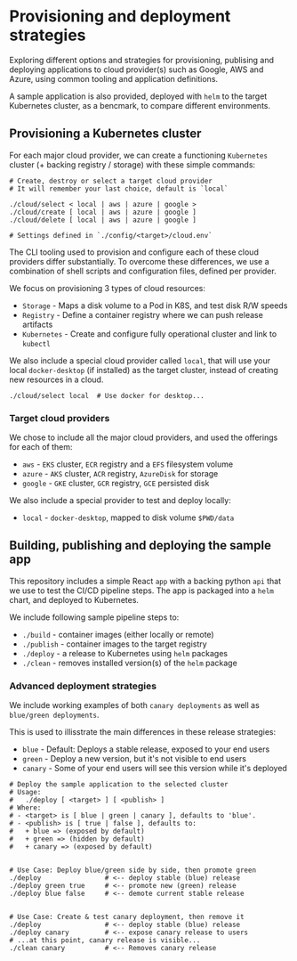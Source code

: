 # Provisioning and deployment strategies

Exploring different options and strategies for provisioning, publising and deploying applications to cloud provider(s) such as Google, AWS and Azure, using common tooling and application definitions. 

A sample application is also provided, deployed with `helm` to the target Kubernetes cluster, as a bencmark, to compare different environments. 

## Provisioning a Kubernetes cluster
For each major cloud provider, we can create a functioning `Kubernetes` cluster (+ backing registry / storage) with these simple commands:
```
# Create, destroy or select a target cloud provider
# It will remember your last choice, default is `local`

./cloud/select < local | aws | azure | google >
./cloud/create [ local | aws | azure | google ]
./cloud/delete [ local | aws | azure | google ]

# Settings defined in `./config/<target>/cloud.env`
```

The CLI tooling used to provision and configure each of these cloud providers differ substantially. To overcome these differences, we use a combination of shell scripts and configuration files, defined per provider.

We focus on provisioning 3 types of cloud resources:
 - `Storage` - Maps a disk volume to a Pod in K8S, and test disk R/W speeds
 - `Registry` - Define a container registry where we can push release artifacts
 - `Kubernetes` - Create and configure fully operational cluster and link to `kubectl`

 

We also include a special cloud provider called `local`, that will use your local `docker-desktop` (if installed) as the target cluster, instead of creating new resources in a cloud. 

```
./cloud/select local  # Use docker for desktop...
```

### Target cloud providers

We chose to include all the major cloud providers, and used the offerings for each of them:

- `aws` - `EKS` cluster, `ECR` registry and a `EFS` filesystem volume
- `azure` - `AKS` cluster, `ACR` registry, `AzureDisk` for storage
- `google` - `GKE` cluster, `GCR` registry, `GCE` persisted disk

We also include a special provider to test and deploy locally:
- `local` - `docker-desktop`, mapped to disk volume `$PWD/data`


## Building, publishing and deploying the sample app

This repository includes a simple React `app` with a backing python `api` that we use to test the CI/CD pipeline steps. The app is packaged into a `helm` chart, and deployed to Kubernetes.

We include following sample pipeline steps to:
 - `./build` - container images (either locally or remote)
 - `./publish` - container images to the target registry
 - `./deploy` - a release to Kubernetes using `helm` packages
 - `./clean` - removes installed version(s) of the `helm` package

### Advanced deployment strategies

We include working examples of both `canary deployments` as well as `blue/green deployments`. 

This is used to illisstrate the main differences in these release strategies:
 - `blue` - Default: Deploys a stable release, exposed to your end users
 - `green` - Deploy a new version, but it's not visible to end users
 - `canary` - Some of your end users will see this version while it's deployed


```
# Deploy the sample application to the selected cluster
# Usage: 
#   ./deploy [ <target> ] [ <publish> ]
# Where:
# - <target> is [ blue | green | canary ], defaults to 'blue'.
# - <publish> is [ true | false ], defaults to:
#   + blue => (exposed by default)
#   + green => (hidden by default)
#   + canary => (exposed by default)


# Use Case: Deploy blue/green side by side, then promote green
./deploy                # <-- deploy stable (blue) release
./deploy green true     # <-- promote new (green) release
./deploy blue false     # <-- demote current stable release


# Use Case: Create & test canary deployment, then remove it
./deploy                # <-- deploy stable (blue) release
./deploy canary         # <-- expose canary release to users
# ...at this point, canary release is visible...
./clean canary          # <-- Removes canary release

```
